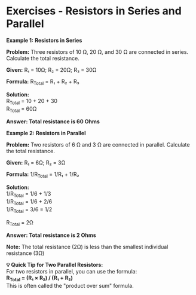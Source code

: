 # Exercises - Resistors in Series and Parallel

**Example 1:** **Resistors in Series**

<div class="example">
    <p><strong>Problem:</strong> Three resistors of 10 Ω, 20 Ω, and 30 Ω are connected in series. Calculate the total resistance.</p>
                        
<div class="calculation">
<strong>Given:</strong>
R₁ = 10Ω;
R₂ = 20Ω;
R₃ = 30Ω

<strong>Formula:</strong>
R<sub>Total</sub> = R₁ + R₂ + R₃

<strong>Solution:</strong><br>
R<sub>Total</sub> = 10 + 20 + 30 <br>
R<sub>Total</sub> = 60Ω

<strong>Answer: Total resistance is 60 Ohms</strong>
                        </div>
                    </div>

**Example 2:** **Resistors in Parallel**

<div class="example">
    <p><strong>Problem:</strong> Two resistors of 6 Ω and 3 Ω are connected in parallel. Calculate the total resistance.</p>
                        
<div class="calculation">
<strong>Given:</strong>
R₁ = 6Ω;
R₂ = 3Ω

<strong>Formula:</strong>
1/R<sub>Total</sub> = 1/R₁ + 1/R₂

<strong>Solution:</strong><br>
1/R<sub>Total</sub> = 1/6 + 1/3<br>
1/R<sub>Total</sub> = 1/6 + 2/6<br>
1/R<sub>Total</sub> = 3/6 = 1/2<br>

R<sub>Total</sub> = 2Ω

<strong>Answer: Total resistance is 2 Ohms</strong>

<strong>Note:</strong> The total resistance (2Ω) is less than the smallest individual resistance (3Ω)
    </div>
</div>
                    
<div class="note">
    <strong>💡 Quick Tip for Two Parallel Resistors:</strong><br> For two resistors in parallel, you can use the formula:<br>
    <strong>R<sub>Total</sub> = (R₁ × R₂) / (R₁ + R₂)</strong><br>
                        This is often called the "product over sum" formula.
                    </div>
                </div>
            </div>
            